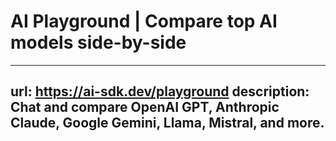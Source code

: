 # AI Playground | Compare top AI models side-by-side


---
url: https://ai-sdk.dev/playground
description: Chat and compare OpenAI GPT, Anthropic Claude, Google Gemini, Llama, Mistral, and more.
---
